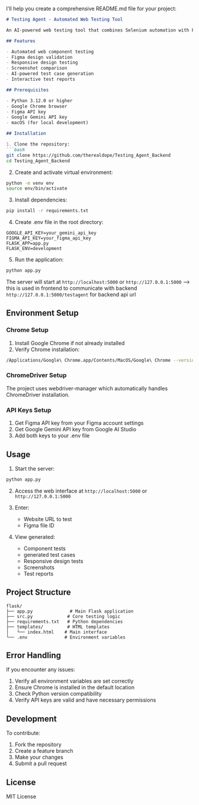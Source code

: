 I'll help you create a comprehensive README.md file for your project:

```markdown:/Users/shwetkheni/Desktop/CS/web-dev/hackathon/hackNUthon/flask/README.md
# Testing Agent - Automated Web Testing Tool

An AI-powered web testing tool that combines Selenium automation with Figma design validation.

## Features

- Automated web component testing
- Figma design validation
- Responsive design testing
- Screenshot comparison
- AI-powered test case generation
- Interactive test reports

## Prerequisites

- Python 3.12.0 or higher
- Google Chrome browser
- Figma API key
- Google Gemini API key
- macOS (for local development)

## Installation

1. Clone the repository:
```bash
git clone https://github.com/therealdope/Testing_Agent_Backend
cd Testing_Agent_Backend
```

2. Create and activate virtual environment:
```bash
python -m venv env
source env/bin/activate
```

3. Install dependencies:
```bash
pip install -r requirements.txt
```

4. Create .env file in the root directory:
```plaintext
GOOGLE_API_KEY=your_gemini_api_key
FIGMA_API_KEY=your_figma_api_key
FLASK_APP=app.py
FLASK_ENV=development
```

5. Run the application:
```bash
python app.py
```

The server will start at `http://localhost:5000`
or 
`http://127.0.0.1:5000`
 --> this is used in frontend to communicate with backend `http://127.0.0.1:5000/testagent` for backend api url

## Environment Setup

### Chrome Setup
1. Install Google Chrome if not already installed
2. Verify Chrome installation:
```bash
/Applications/Google\ Chrome.app/Contents/MacOS/Google\ Chrome --version
```

### ChromeDriver Setup
The project uses webdriver-manager which automatically handles ChromeDriver installation.

### API Keys Setup
1. Get Figma API key from your Figma account settings
2. Get Google Gemini API key from Google AI Studio
3. Add both keys to your .env file

## Usage

1. Start the server:
```bash
python app.py
```

2. Access the web interface at `http://localhost:5000`
or
`http://127.0.0.1:5000`

3. Enter:
   - Website URL to test
   - Figma file ID

4. View generated:
   - Component tests
   - generated test cases
   - Responsive design tests
   - Screenshots
   - Test reports

## Project Structure

```
flask/
├── app.py              # Main Flask application
├── src.py             # Core testing logic
├── requirements.txt   # Python dependencies
├── templates/         # HTML templates
│   └── index.html    # Main interface
└── .env              # Environment variables
```

## Error Handling

If you encounter any issues:

1. Verify all environment variables are set correctly
2. Ensure Chrome is installed in the default location
3. Check Python version compatibility
4. Verify API keys are valid and have necessary permissions

## Development

To contribute:

1. Fork the repository
2. Create a feature branch
3. Make your changes
4. Submit a pull request

## License

MIT License
